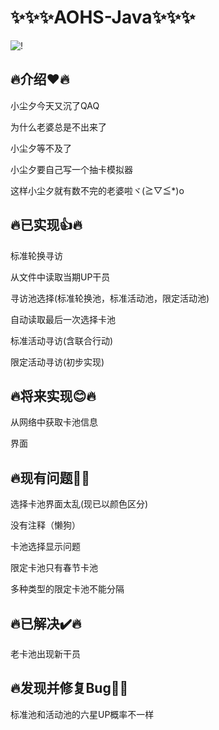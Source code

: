 # ✨✨✨AOHS-Java✨✨✨
![!](https://count.getloli.com/get/@AOHS-Android?theme=rule34)
## 🔥介绍❤️🔥
小尘夕今天又沉了QAQ

为什么老婆总是不出来了

小尘夕等不及了

小尘夕要自己写一个抽卡模拟器

这样小尘夕就有数不完的老婆啦ヾ(≧▽≦*)o
## 🔥已实现👍🔥
标准轮换寻访

从文件中读取当期UP干员

寻访池选择(标准轮换池，标准活动池，限定活动池)

自动读取最后一次选择卡池

标准活动寻访(含联合行动)

限定活动寻访(初步实现)
## 🔥将来实现😊🔥
从网络中获取卡池信息

界面
## 🔥现有问题🥺🔥
选择卡池界面太乱(现已以颜色区分)

没有注释（懒狗）

卡池选择显示问题

限定卡池只有春节卡池

多种类型的限定卡池不能分隔
## 🔥已解决✔️🔥
老卡池出现新干员

## 🔥发现并修复Bug🐛🔥
标准池和活动池的六星UP概率不一样